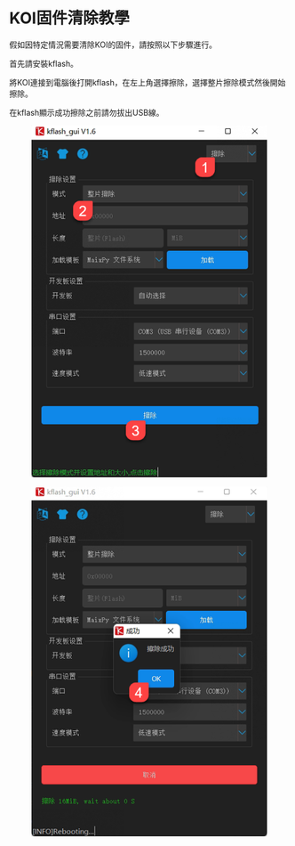 # KOI固件清除教學

假如因特定情況需要清除KOI的固件，請按照以下步驟進行。

首先請安裝kflash。

將KOI連接到電腦後打開kflash，在左上角選擇擦除，選擇整片擦除模式然後開始擦除。

在kflash顯示成功擦除之前請勿拔出USB線。

<div><figure><img src="../../../.gitbook/assets/image (23) (1).png" alt=""><figcaption></figcaption></figure> <figure><img src="../../../.gitbook/assets/image (24) (1).png" alt=""><figcaption></figcaption></figure></div>

